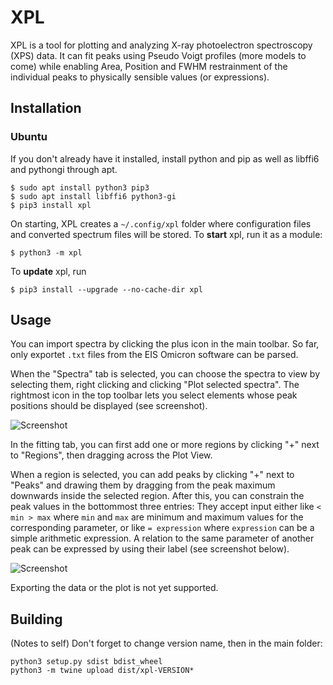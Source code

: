 # XPL

XPL is a tool for plotting and analyzing X-ray photoelectron spectroscopy (XPS) data. It can fit peaks using Pseudo Voigt profiles (more models to come) while enabling Area, Position and FWHM restrainment of the individual peaks to physically sensible values (or expressions).


## Installation
### Ubuntu

If you don't already have it installed, install python and pip as well as libffi6 and pythongi through apt.

```shell
$ sudo apt install python3 pip3
$ sudo apt install libffi6 python3-gi
$ pip3 install xpl
```

On starting, XPL creates a `~/.config/xpl` folder where configuration files and converted spectrum files will be stored. To **start** xpl, run it as a module:

```shell
$ python3 -m xpl
```

To **update** xpl, run

```shell
$ pip3 install --upgrade --no-cache-dir xpl
```


## Usage

You can import spectra by clicking the plus icon in the main toolbar. So far, only exportet `.txt` files from the EIS Omicron software can be parsed.

When the "Spectra" tab is selected, you can choose the spectra to view by selecting them, right clicking and clicking "Plot selected spectra". The rightmost icon in the top toolbar lets you select elements whose peak positions should be displayed (see screenshot).

![Screenshot](doc/demo_atomlib.png "Matching peaks")

In the fitting tab, you can first add one or more regions by clicking "+" next to "Regions", then dragging across the Plot View. 

When a region is selected, you can add peaks by clicking "+" next to "Peaks" and drawing them by dragging from the peak maximum downwards inside the selected region. After this, you can constrain the peak values in the bottommost three entries: They accept input either like `< min > max` where `min` and `max` are minimum and maximum values for the corresponding parameter, or like `= expression` where `expression` can be a simple arithmetic expression. A relation to the same parameter of another peak can be expressed by using their label (see screenshot below).

![Screenshot](doc/demo_fitting.png "Fitting Ag3d peaks")

Exporting the data or the plot is not yet supported.

## Building

(Notes to self) Don't forget to change version name, then in the main folder:

```shell
python3 setup.py sdist bdist_wheel
python3 -m twine upload dist/xpl-VERSION*
```